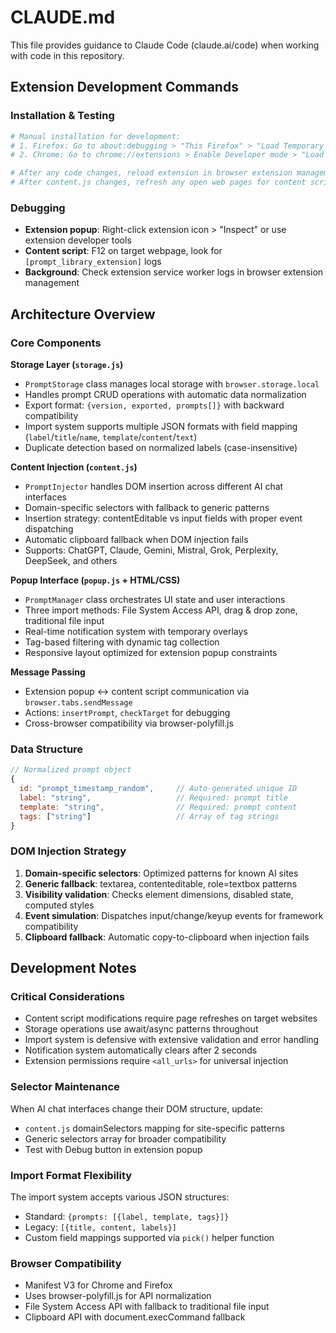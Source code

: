 # CLAUDE.md

This file provides guidance to Claude Code (claude.ai/code) when working with code in this repository.

## Extension Development Commands

### Installation & Testing
```bash
# Manual installation for development:
# 1. Firefox: Go to about:debugging > "This Firefox" > "Load Temporary Add-on" > select manifest.json
# 2. Chrome: Go to chrome://extensions > Enable Developer mode > "Load unpacked" > select folder

# After any code changes, reload extension in browser extension management page
# After content.js changes, refresh any open web pages for content script to update
```

### Debugging
- **Extension popup**: Right-click extension icon > "Inspect" or use extension developer tools
- **Content script**: F12 on target webpage, look for `[prompt_library_extension]` logs
- **Background**: Check extension service worker logs in browser extension management

## Architecture Overview

### Core Components

**Storage Layer (`storage.js`)**
- `PromptStorage` class manages local storage with `browser.storage.local`
- Handles prompt CRUD operations with automatic data normalization
- Export format: `{version, exported, prompts[]}` with backward compatibility
- Import system supports multiple JSON formats with field mapping (`label`/`title`/`name`, `template`/`content`/`text`)
- Duplicate detection based on normalized labels (case-insensitive)

**Content Injection (`content.js`)**
- `PromptInjector` handles DOM insertion across different AI chat interfaces
- Domain-specific selectors with fallback to generic patterns
- Insertion strategy: contentEditable vs input fields with proper event dispatching
- Automatic clipboard fallback when DOM injection fails
- Supports: ChatGPT, Claude, Gemini, Mistral, Grok, Perplexity, DeepSeek, and others

**Popup Interface (`popup.js` + HTML/CSS)**
- `PromptManager` class orchestrates UI state and user interactions  
- Three import methods: File System Access API, drag & drop zone, traditional file input
- Real-time notification system with temporary overlays
- Tag-based filtering with dynamic tag collection
- Responsive layout optimized for extension popup constraints

**Message Passing**
- Extension popup ↔ content script communication via `browser.tabs.sendMessage`
- Actions: `insertPrompt`, `checkTarget` for debugging
- Cross-browser compatibility via browser-polyfill.js

### Data Structure

```javascript
// Normalized prompt object
{
  id: "prompt_timestamp_random",     // Auto-generated unique ID
  label: "string",                   // Required: prompt title
  template: "string",                // Required: prompt content  
  tags: ["string"]                   // Array of tag strings
}
```

### DOM Injection Strategy

1. **Domain-specific selectors**: Optimized patterns for known AI sites
2. **Generic fallback**: textarea, contenteditable, role=textbox patterns
3. **Visibility validation**: Checks element dimensions, disabled state, computed styles
4. **Event simulation**: Dispatches input/change/keyup events for framework compatibility
5. **Clipboard fallback**: Automatic copy-to-clipboard when injection fails

## Development Notes

### Critical Considerations
- Content script modifications require page refreshes on target websites
- Storage operations use await/async patterns throughout
- Import system is defensive with extensive validation and error handling
- Notification system automatically clears after 2 seconds
- Extension permissions require `<all_urls>` for universal injection

### Selector Maintenance
When AI chat interfaces change their DOM structure, update:
- `content.js` domainSelectors mapping for site-specific patterns
- Generic selectors array for broader compatibility
- Test with Debug button in extension popup

### Import Format Flexibility
The import system accepts various JSON structures:
- Standard: `{prompts: [{label, template, tags}]}`  
- Legacy: `[{title, content, labels}]`
- Custom field mappings supported via `pick()` helper function

### Browser Compatibility
- Manifest V3 for Chrome and Firefox
- Uses browser-polyfill.js for API normalization
- File System Access API with fallback to traditional file input
- Clipboard API with document.execCommand fallback
